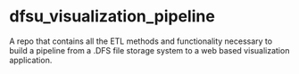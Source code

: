 # dfsu_visualization_pipeline
A repo that contains all the ETL methods and functionality necessary to build a pipeline from a .DFS file storage system to a web based visualization application.
